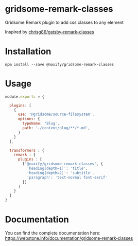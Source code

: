 # gridsome-remark-classes
Gridsome Remark plugin to add css classes to any element

Inspired by [chrisg86/gatsby-remark-classes](https://github.com/chrisg86/gatsby-remark-classes)

# Installation

```
npm install --save @noxify/gridsome-remark-classes
```

# Usage

```js
module.exports = {

  plugins: [
    {
      use: '@gridsome/source-filesystem',
      options: {
        typeName: 'Blog',
        path: './content/blog/**/*.md',
      }
    }
  ],

  transformers : {
    remark : {
      plugins : [
        ['@noxify/gridsome-remark-classes', {
          'heading[depth=1]': 'title',
          'heading[depth=2]': 'subtitle',
          'paragraph': 'text-normal font-serif'
        }]
      ]
    }
  }
}
```
# Documentation

You can find the complete documentation here: https://webstone.info/documentation/gridsome-remark-classes

